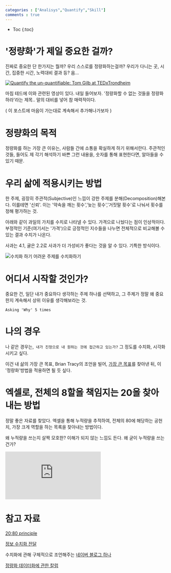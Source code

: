 ```yaml
---
categories : ["Analisys","Quantify","Skill"]
comments : true
---
```



* Toc
{:toc}

# '정량화'가 제일 중요한 걸까?

진짜로 중요한 단 한가지는 뭘까?
우리 스스로를 정량화하는걸까?
우리가 다니는 곳, 시간, 집중한 시간, 노력대비 결과 등?
음...

[![Quantify the un-quantifiable: Tom Gilb at TEDxTrondheim](http://img.youtube.com/vi/kOfK6rSLVTA/0.jpg)](http://www.youtube.com/watch?v=kOfK6rSLVTA "Quantify the un-quantifiable: Tom Gilb at TEDxTrondheim")

마침 테드에 이와 관련된 영상이 있다.
내일 들어보자.
'정량화할 수 없는 것들을 정량화 하라'라는 제목.. 말의 대비를 넣어 참 매력적이다.

( 이 포스트에 마음이 가는대로 계속해서 추가해나가보자 )

# 정량화의 목적

정량화를 하는 가장 큰 이유는, 사람들 간에 소통을 확실하게 하기 위해서란다.
주관적인 것들, 들어도 제 각기 해석하기 바쁜 그런 내용을,
숫자를 통해 표현한다면, 알아들을 수 있기 때문.

# 우리 삶에 적용시키는 방법

한 주제, 굉장히 주관적(Subjective)인 느낌이 강한 주제를 분해(Decomposition)해본다.
이를테면 '신뢰'.
이는 '약속을 깨는 횟수','늦는 횟수','거짓말 횟수'로 나눠서 횟수를 정해 평가하는 것.

아래와 같이 과일의 가치를 수치로 나타낼 수 있다.
가격으로 나눴다는 점이 인상적이다.
부정적인 기준(여기서는 '가격')으로 긍정적인 지수들을 나누면 전체적으로 비교해볼 수 있는 결과 수치가 나온다.

사과는 4.1, 귤은 2.2로 사과가 더 가성비가 좋다는 것을 알 수 있다.
기특한 방식이다.


![수치화 하기 어려운 주제를 수치화하기](https://i.imgur.com/0mWuilZ.png)

# 어디서 시작할 것인가?

중요한 건, 일단 내가 중요하다 생각하는 주제 하나를 선택하고,
그 주제가 정말 왜 중요한지 계속해서 상위 이유를 생각해보라는 것.

`Asking 'Why' 5 times`

# 나의 경우

나 같은 경우는,` 내가 진정으로 내 원하는 것에 접근하고 있는가?` 그 정도를 수치화, 시각화 시키고 싶다.

이건 내 삶의 가장 큰 목표, Brian Tracy의 조언을 빌어, [가장 큰 목표](https://ollagada.github.io/)를 찾아낸 뒤, 이 '정량화'방법을 적용하면 될 듯 싶다.

# 엑셀로, 전체의 8할을 책임지는 20을 찾아내는 방법

정말 좋은 자료를 찾았다.
엑셀을 통해 누적량을 추적하여, 전체의 80에 해당하는 공헌치, 가장 크게 역할을 하는 목록을 찾아내는 방법이다.

왜 누적량을 쓰는지 살짝 모호한? 이해가 되지 않는 느낌도 든다. 왜 굳이 누적량을 쓰는건가?

<iframe src="https://www.youtube.com/embed/gSy7KPfaA8g" frameborder="0" allow="accelerometer; autoplay; encrypted-media; gyroscope; picture-in-picture" allowfullscreen></iframe>

# 참고 자료

[20:80 principle](https://www.youtube.com/watch?v=EAynHZE-lK4)

[정보 수치화 전달](https://m.blog.naver.com/PostView.nhn?blogId=wlsqhd777&logNo=220953866040&proxyReferer=https%3A%2F%2Fwww.google.co.id%2F)

수치화에 관해 구체적으로 조언해주는 [네이버 블로그 하나](https://m.blog.naver.com/PostView.nhn?blogId=wlsqhd777&logNo=220953866040&proxyReferer=https%3A%2F%2Fwww.google.co.id%2F)

[정량화 데이터화에 관한 칼럼](http://www.etnews.com/20140528000191)

